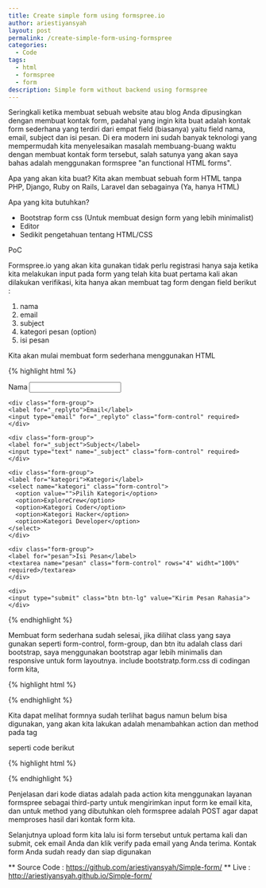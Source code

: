 ```yaml
---
title: Create simple form using formspree.io 
author: ariestiyansyah
layout: post
permalink: /create-simple-form-using-formspree
categories:
  - Code
tags:
  - html
  - formspree
  - form
description: Simple form without backend using formspree
---
```


Seringkali ketika membuat sebuah website atau blog Anda dipusingkan dengan membuat kontak form, padahal yang ingin kita buat adalah kontak form sederhana yang terdiri dari empat field (biasanya) yaitu field nama, email, subject dan isi pesan. Di era modern ini sudah banyak teknologi yang mempermudah kita menyelesaikan masalah membuang-buang waktu dengan membuat kontak form tersebut, salah satunya yang akan saya bahas adalah menggunakan formspree "an functional HTML forms".

Apa yang akan kita buat?
Kita akan membuat sebuah form HTML tanpa PHP, Django, Ruby on Rails, Laravel dan sebagainya (Ya, hanya HTML)

Apa yang kita butuhkan?
- Bootstrap form css (Untuk membuat design form yang lebih minimalist)
- Editor 
- Sedikit pengetahuan tentang HTML/CSS 

PoC 

Formspree.io yang akan kita gunakan tidak perlu registrasi hanya saja ketika kita melakukan input pada form yang telah kita buat pertama kali akan dilakukan verifikasi, kita hanya akan membuat tag form dengan field berikut :

1. nama
2. email
3. subject
4. kategori pesan (option)
5. isi pesan

Kita akan mulai membuat form sederhana menggunakan HTML

{% highlight html %}
<form role="form">
    <div class="form-group">
    <label for="nama">Nama</label>
    <input type="text" name="nama" class="form-control" required>
    </div>

    <div class="form-group">
    <label for="_replyto">Email</label>
    <input type="email" for="_replyto" class="form-control" required>
    </div>

    <div class="form-group">
    <label for="_subject">Subject</label>
    <input type="text" name="_subject" class="form-control" required>
    </div>

    <div class="form-group">
    <label for="kategori">Kategori</label>
    <select name="kategori" class="form-control">
      <option value="">Pilih Kategori</option>
      <option>ExploreCrew</option>
      <option>Kategori Coder</option>
      <option>Kategori Hacker</option>
      <option>Kategori Developer</option>
    </select>
    </div>

    <div class="form-group">
    <label for="pesan">Isi Pesan</label>
    <textarea name="pesan" class="form-control" rows="4" widht="100%" required>/textarea>
    </div>

    <div>
    <input type="submit" class="btn btn-lg" value="Kirim Pesan Rahasia">
    </div>
</form>
{% endhighlight %}

Membuat form sederhana sudah selesai, jika dilihat class yang saya gunakan seperti form-control, form-group, dan btn itu adalah class dari bootstrap, saya menggunakan bootstrap agar lebih minimalis dan responsive untuk form layoutnya. include bootstratp.form.css di codingan form kita,

{% highlight html %}
<link href="css/bootstrap.form.css" rel="stylesheet">
{% endhighlight %}
 
Kita dapat melihat formnya sudah terlihat bagus namun belum bisa digunakan, yang akan kita lakukan adalah menambahkan action dan method pada tag <form> seperti code berikut

{% highlight html %}
<form action="http://formspress.io/test@exlporecrew.org" role="form" method="POST">
{% endhighlight %}

Penjelasan dari kode diatas adalah pada action kita menggunakan layanan formspree sebagai third-party untuk mengirimkan input form ke email kita, dan untuk method yang dibutuhkan oleh formspree adalah POST agar dapat memproses hasil dari kontak form kita.

Selanjutnya upload form kita lalu isi form tersebut untuk pertama kali dan submit, cek email Anda dan klik verify pada email yang Anda terima. Kontak form Anda sudah ready dan siap digunakan

** Source Code : https://github.com/ariestiyansyah/Simple-form/
** Live : http://ariestiyansyah.github.io/Simple-form/


